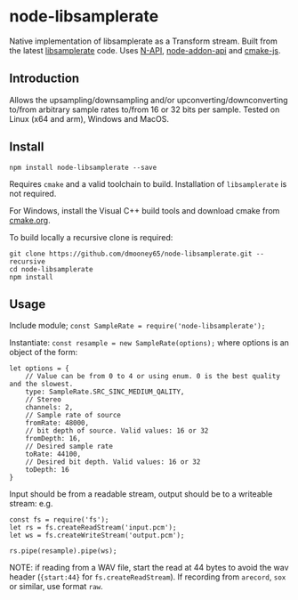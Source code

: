 # node-libsamplerate
Native implementation of libsamplerate as a Transform stream. Built from the latest [libsamplerate](https://github.com/erikd/libsamplerate) code. Uses [N-API](https://nodejs.org/api/n-api.html), [node-addon-api](https://www.npmjs.com/package/node-addon-api) and [cmake-js](https://www.npmjs.com/package/cmake-js).

## Introduction
Allows the upsampling/downsampling and/or upconverting/downconverting to/from arbitrary sample rates to/from 16 or 32 bits per sample. Tested on Linux (x64 and arm), Windows and MacOS.


## Install
```
npm install node-libsamplerate --save
```
Requires `cmake` and a valid toolchain to build. Installation of `libsamplerate` is not required.

For Windows, install the Visual C++ build tools and download cmake from [cmake.org](https://cmake.org/download/).

To build locally a recursive clone is required:

```
git clone https://github.com/dmooney65/node-libsamplerate.git --recursive
cd node-libsamplerate
npm install
```

## Usage
Include module;
`const SampleRate = require('node-libsamplerate');`

Instantiate:
`const resample = new SampleRate(options);`
where options is an object of the form:
```
let options = {
    // Value can be from 0 to 4 or using enum. 0 is the best quality and the slowest.
    type: SampleRate.SRC_SINC_MEDIUM_QALITY,
    // Stereo
    channels: 2,
    // Sample rate of source
    fromRate: 48000,
    // bit depth of source. Valid values: 16 or 32
    fromDepth: 16,
    // Desired sample rate
    toRate: 44100,
    // Desired bit depth. Valid values: 16 or 32
    toDepth: 16
}
```
Input should be from a readable stream, output should be to a writeable stream: e.g.

```
const fs = require('fs');
let rs = fs.createReadStream('input.pcm');
let ws = fs.createWriteStream('output.pcm');

rs.pipe(resample).pipe(ws);
```
NOTE: if reading from a WAV file, start the read at 44 bytes to avoid the wav header (`{start:44}` for `fs.createReadStream`).
If recording from `arecord`, `sox` or similar, use format `raw`.

